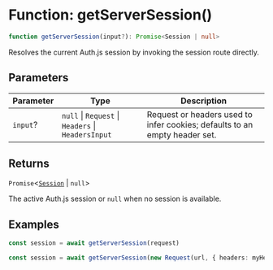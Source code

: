 # Function: getServerSession()

```ts
function getServerSession(input?): Promise<Session | null>
```

Resolves the current Auth.js session by invoking the session route directly.

## Parameters

| Parameter | Type | Description |
| ------ | ------ | ------ |
| `input`? | `null` \| `Request` \| `Headers` \| `HeadersInput` | Request or headers used to infer cookies; defaults to an empty header set. |

## Returns

`Promise`\<[`Session`](Interface.Session.md) \| `null`\>

The active Auth.js session or `null` when no session is available.

## Examples

```ts
const session = await getServerSession(request)
```

```ts
const session = await getServerSession(new Request(url, { headers: myHeaders }))
```
